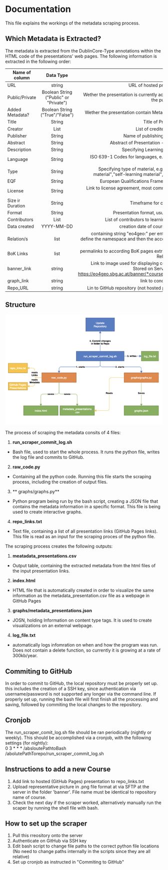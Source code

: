 # Documentation  
This file explains the workings of the metadata scraping process.

## Which Metadata is Extracted?
The metadata is extracted from the DublinCore-Type annotations within the HTML code of the presentations' web pages. The following information is extracted in the following order:  

| Name of column        | Data Type           | Info  |
| ------------- |:-------------:| -----:|
| URL      | string | URL of hosted presentation |
| Public/Private  | Boolean String ("Public" or "Private")      |   Wether the presentation is currently accesible for the public or not |
| Added Metadata? | Boolean String ("True"/"False")      |   Wether the presentation contain Metadata or not |
|Title|String|Title of Presentation|
|Creator|List|List of credited creators|
|Publisher|String|Name of publishing institution|
|Abstract|String|Abstract of Presentation - Summary|
|Description|String|Specifying Learning outcomes|
|Language|String|ISO 639-1 Codes for languages, e.g. "EN" for english|
|Type|String|Specifying type of material, e.g. "teaching material","self-learning material", "webinar"|
|EQF|String|European Qualifications Framework code|
|License|String|Link to license agreement, most commonly CC-BY-SA|
|Size ir Duration|String|Timeframe for coursework|
|Format|String|Presentation format, usually "html"|
|Contributors|List|List of contributors to learning material|
|Data created|YYYY-MM-DD|creation date of course material|
|Relation/s|list|containing string "eo4geo:" per entry in list to define the namespace and then the according BoK Code|
|BoK Links|list|permalinks to according BoK pages extracted from Relation/s tag|
|banner_link|string|Link to image used for displaying course tiles. Stored on Server, format: https://eo4geo.sbg.ac.at/banner/*course_title*.png|
|graph_link|string|link to concept charts|
|Repo_URL|string|Lin to GitHub repository (not hosted pages link)|

## Structure  

![Structure Image](/documentation/scraper_schema.png?raw=True "Schema")

The process of scraping the metadata consits of 4 files:
1. **run_scraper_commit_log.sh**
  * Bash file, used to start the whole process. It runs the python file, writes the log file and commits to GitHub.
2. **raw_code.py**
  * Containing all the python code. Running this file starts the scraping process, including the creation of output files.
3. ** graphs/graphs.py**
  * Python program being run by the bash script, creating a JSON file that contains the metadata information in a specific format. This file is being used to create interactive graphs.
4. **repo_links.txt**
  * Text file, containing a list of all presentation links (GitHub Pages links). This file is read as an input for the scraping proces of the python file.
  
The scraping process creates the following outputs:
1. **meatadata_presentations.csv**
  * Output table, containing the extracted metadata from the html files of the input presentation links.
2. **index.html**
  * HTML file that is automatically created in order to visualize the same information as the metadata_presentation.csv file as a webpage in GitHub Pages
3. **graphs/metadata_presentations.json**
  * JOSN, holding Information on content type tags. It is used to create visualizations on an external webpage.
4. **log_file.txt**
  * automatically logs infomration on when and how the program was run. Does not contain a delete function, so currently it is growing at a rate of 300kb/year.

## Commiting to GitHub
In order to commit to GitHub, the local repository must be properly set up. this includes the creation of a SSH key, since authentication via username/password is not supported any longer via the command line. If properly set up, running the bash file will first finish all the processing and saving, followed by commiting the local changes to the repository. 

## Cronjob
The run_scraper_comit_log.sh file should be ran periodically (nightly or weekly). This should be accomplished via a cronjob, with the following settings (for nightly):  
0 3 * * * /absloutePathtoBash /abolutePathTorepo/run_scraper_commit_log.sh

## Instructions to add a new Course
1. Add link to hosted (GitHub Pages) presentation to repo_links.txt
2. Upload representative picture in .png file format at via SFTP at the server in the folder 'banner'. File name must be identical to repository name of course.
3. Check the next day if the scraper worked, alternatively manually run the scaper by running the shell file with bash.

## How to set up the scraper
1. Pull this rreository onto the server
2. Authenticate on GitHub via SSH key
3. Edit bash script to change file paths to the correct python file locations (No need to change paths internally in the scripts since they are all relative)
4. Set up cronjob as instructed in "Commiting to GitHub"
